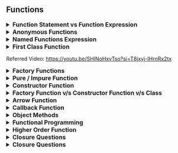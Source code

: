 ## Functions

<details >
 <summary style="font-size: medium; font-weight: bold">Function Statement vs Function Expression</summary>

`Function Statement` are also called `Function Declaration`

![img.png](images/img.png)

Understand this by knowing `Execution Context`
</details>




<details >
 <summary style="font-size: medium; font-weight: bold">Anonymous Functions</summary>

A function without any name are called `Anonymous Function`
![img_1.png](images/img_1.png)

Anonymous function are used as value like above or we get syntax error
</details>




<details >
 <summary style="font-size: medium; font-weight: bold">Named Functions Expression</summary>

![img_2.png](images/img_2.png)

![img_4.png](images/img_4.png)

Red : Argument 

Green: parameter
</details>




<details >
 <summary style="font-size: medium; font-weight: bold">First Class Function</summary>

The ability to use function as value and return it as a value is called `First Class Function`
![img_5.png](images/img_5.png)
</details>

Referred Video: https://youtu.be/SHINoHxvTso?si=T8jxyj-IHrnRx2tx




<details >
 <summary style="font-size: medium; font-weight: bold">Factory Functions</summary>

It is very similar to actual factory where we put raw material and get finished
product.

Factory function just create `Object`'s and return them

```js
function factory() {
    return {...}
}
```

### Problems

Why we can't just create `Object` itself directly instead of using `factory` function?
1. There are lot of thing in common but few slight differences in all objects
   ![img_10.png](images/img_10.png)
   Because of this there is lot of code duplicaton
2. ![img_11.png](images/img_11.png)
   Object value can be updated like above which can again create problem


### Solution
![img_12.png](images/img_12.png)

![img_13.png](images/img_13.png)
1. Not very complex like `Class`
2. No code duplication
3. Can't inject any bug through updating any value directly

Example
![img_14.png](images/img_14.png)

Referred Video: https://youtu.be/lE_79wkP-1U?si=Yskr4mqmfg8Nd51r

</details>





<details >
 <summary style="font-size: medium; font-weight: bold">Pure / Impure Function</summary>

![img_6.png](images/img_6.png)
</details>




<details >
 <summary style="font-size: medium; font-weight: bold">Constructor Function</summary>

- `Constructor functions` create object for us just like `Factory Function`
- It is good practice to use `PascalCase`, but not compulsory
![img_8.png](images/img_8.png)

Just like a waiter giving order to cook, they have blueprint of how they should
pass order info so that there is less waste of time. Same thing is for
constructor function we define blueprint of object and pass the changed part to it.
![img_16.png](images/img_16.png)
![img_15.png](images/img_15.png)

![img_17.png](images/img_17.png)

Using `new` automatically add above 2 lines, therefore we need not to return 
anything unlike `Factory Function`

![img_31.png](images/img_31.png)

![img_18.png](images/img_18.png)

Referred Video: https://youtu.be/I37qHG0DxmE?si=7BGR0tQStjXih67o

![img_40.png](images/img_40.png)


<details >
 <summary style="font-size: small; font-weight: bold">Good Example</summary>

Input->
computeAmount().Iacs(15).
crore(5).crore(2).lacs(20).thousand(45).crore(7).value()

1. **Solution-1**
```js
function ComputeAmount(amount){
    this.totalAmount = amount;

    this.lac = function (multiplier){
        this.totalAmount += multiplier*100000;
        return this;
    }

    this.value = () => {
        return this.totalAmount;
    }
}


console.log("computeAmount : ", new ComputeAmount(0).lac(2).lac(2).value());
```
Here everything is stored inside local `this` which is pointing to (`Object`)instance
of `ComputeAmount` constructor function
![img_1.png](img_1.png)

2. **Solution-2**

```js
function computeAmount(amount){
    this.totalAmount = amount;

    this.lac = (multiplier) => {
        this.totalAmount += multiplier*100000;
        return this;
    }

    this.value = () => {
        return this.totalAmount;
    }

    return this;
}


console.log("computeAmount : ", computeAmount(0).lac(2).lac(2).value());
```

- This solution also yields the same result, which is more accurate to what question asked
- It has a same result because here we're explicitly returning `this` alike creating new instance
from constructor function which on using `new` keyword create empty object which is assigned 
to `this` and returned
- Here `this` points to `window` object because it is not instance of anything
- Also, it does not matter whether `lac` function is normal or arrow both will return a same result

![img_2.png](img_2.png)
![img_3.png](img_3.png)
![img_4.png](img_4.png)

Referred Video: https://youtu.be/_tNErId8xlc?si=t8fEbbGmefLTogd-&t=126
</details>

</details>





<details >
 <summary style="font-size: medium; font-weight: bold">Factory Function v/s Constructor Function v/s Class</summary>

`Factory Function`

Factory function just create Object's and return them
![img_7.png](images/img_7.png)

`Constructor Function`

Constructor function also create object for us and provide kind of blueprint how the 
object should be created.
![img_19.png](images/img_19.png)

Both side-by-side

![img_20.png](images/img_20.png)

### In case of Factory Function

![img_21.png](images/img_21.png)
![img_23.png](images/img_23.png)

So here in case of `factory function` when we changed function definition for
`me` object , it didn't affect `you` object. As each object get there own space
for this function and we have separate copy of this function.

Two issues with this
1. Take extra space
2. No clear inheritance

Way to fix this 
1.
![img_24.png](images/img_24.png)

This is not very great as `speak` function is present on every single Object 

2. 
![img_25.png](images/img_25.png)
This is bit better than above as we are able to send it to `__proto__`

### In case of Contructor Function

![img_27.png](images/img_27.png)

Here after adding new function to constructor function using above code
we are able to add this function to every object created using this constructor function

![img_26.png](images/img_26.png)

We can now also change the function and it will be reflected in every object created 
using this constructor function.

**This is now showing clear inheritance of object created from constructor function.**

1. This show clear benefit that using `constructor function` for creating object,
we have **clear inheritance**
2. But we use `factory function` for creating object.
   - It is lot simpler than `constructor function`, as we don't have use `new` keyword and all
   - We have also **Data Privacy**, as each one is getting its own copy so there is very less
   chance of manipulation of data

### Classes

It is exactly same like `Constructor Function` and use same prototype concept. It was
introduce in ES6
![img_28.png](images/img_28.png)

Referred Video: https://youtu.be/fbuyliXlDGI?si=bg1whNVtEbIY2ci5
</details>





<details >
 <summary style="font-size: medium; font-weight: bold">Arrow Function</summary>

1. 
![img_29.png](images/img_29.png)
In normal function we have `arguments` array present

![img_30.png](images/img_30.png)

But in arrow we don't


2. 
![img_34.png](images/img_34.png)
We cannot have named arrowed function

3. 
![img_35.png](images/img_35.png)
![img_36.png](images/img_36.png)
Refer `this` concept to better understand this output

![img_39.png](images/img_39.png)

4. 
![img_37.png](images/img_37.png)
In constructor we can't use arrow function


5. 
![img_38.png](images/img_38.png)
</details>




<details >
 <summary style="font-size: medium; font-weight: bold">Callback Function</summary>

![img_32.png](images/img_32.png)
</details>





<details >
 <summary style="font-size: medium; font-weight: bold">Object Methods</summary>

![img_33.png](images/img_33.png)
</details>



<details >
 <summary style="font-size: medium; font-weight: bold">Functional Programming</summary>

### Without Functional Programming

![img_41.png](images/img_41.png)

### With Functional Programming

![img_42.png](images/img_42.png)

</details>





<details >
 <summary style="font-size: medium; font-weight: bold">Higher Order Function</summary>

Function that takes another function as argument(callback function) is known as **Higher order functions.**
Ex: map(), reduce(), filter(), ...etc


1. Follow DRY(Don't Repeat Yourself) principle while coding.
2. Use function to stop writing repeating line of codes.
3. It is this ability that function can be stored, passed and returned,  they are called **first class citizens.**
4. If  we use Array.property.function-name. This function is accessible to any array in your code.

![img_43.png](images/img_43.png)

Referred Video: https://youtu.be/HkWxvB1RJq0?si=zjardBsnBI1OLe9q

![img.png](img.png)
</details>






<details >
 <summary style="font-size: medium; font-weight: bold">Closure Questions</summary>
</details>





<details >
 <summary style="font-size: medium; font-weight: bold">Closure Questions</summary>
</details>
